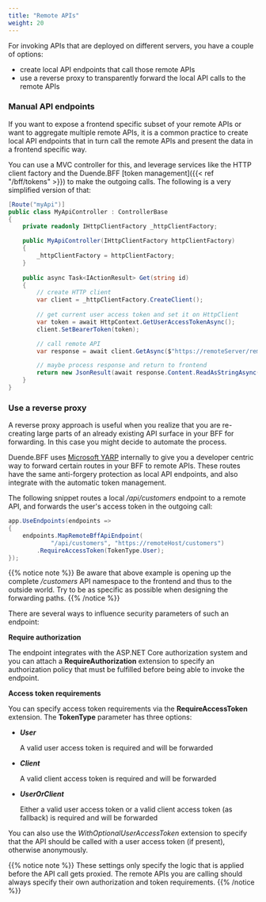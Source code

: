 ```yaml
---
title: "Remote APIs"
weight: 20
---
```


For invoking APIs that are deployed on different servers, you have a couple of options:

* create local API endpoints that call those remote APIs
* use a reverse proxy to transparently forward the local API calls to the remote APIs

### Manual API endpoints
If you want to expose a frontend specific subset of your remote APIs or want to aggregate multiple remote APIs, it is a common practice to create local API endpoints that in turn call the remote APIs and present the data in a frontend specific way.

You can use a MVC controller for this, and leverage services like the HTTP client factory and the Duende.BFF [token management]({{< ref "/bff/tokens" >}}) to make the outgoing calls. The following is a very simplified version of that:

```cs
[Route("myApi")]
public class MyApiController : ControllerBase
{
    private readonly IHttpClientFactory _httpClientFactory;

    public MyApiController(IHttpClientFactory httpClientFactory)
    {
        _httpClientFactory = httpClientFactory;
    }
    
    public async Task<IActionResult> Get(string id)
    {
        // create HTTP client
        var client = _httpClientFactory.CreateClient();
        
        // get current user access token and set it on HttpClient
        var token = await HttpContext.GetUserAccessTokenAsync();
        client.SetBearerToken(token);

        // call remote API
        var response = await client.GetAsync($"https://remoteServer/remoteApi?id={id}");

        // maybe process response and return to frontend
        return new JsonResult(await response.Content.ReadAsStringAsync());
    }
}
```

### Use a reverse proxy
A reverse proxy approach is useful when you realize that you are re-creating large parts of an already existing API surface in your BFF for forwarding. In this case you might decide to automate the process.

Duende.BFF uses [Microsoft YARP](https://github.com/microsoft/reverse-proxy) internally to give you a developer centric way to forward certain routes in your BFF to remote APIs. These routes have the same anti-forgery protection as local API endpoints, and also integrate with the automatic token management.

The following snippet routes a local */api/customers* endpoint to a remote API, and forwards the user's access token in the outgoing call:

```cs
app.UseEndpoints(endpoints =>
{
    endpoints.MapRemoteBffApiEndpoint(
            "/api/customers", "https://remoteHost/customers")
        .RequireAccessToken(TokenType.User);
});
```

{{% notice note %}}
Be aware that above example is opening up the complete */customers* API namespace to the frontend and thus to the outside world. Try to be as specific as possible when designing the forwarding paths.
{{% /notice %}}

There are several ways to influence security parameters of such an endpoint:

**Require authorization**

The endpoint integrates with the ASP.NET Core authorization system and you can attach a **RequireAuthorization** extension to specify an authorization policy that must be fulfilled before being able to invoke the endpoint.

**Access token requirements**

You can specify access token requirements via the **RequireAccessToken** extension. The **TokenType** parameter has three options:

* ***User***

    A valid user access token is required and will be forwarded

* ***Client***

    A valid client access token is required and will be forwarded

* ***UserOrClient***

    Either a valid user access token or a valid client access token (as fallback) is required and will be forwarded

You can also use the *WithOptionalUserAccessToken* extension to specify that the API should be called with a user access token (if present), otherwise anonymously.

{{% notice note %}}
These settings only specify the logic that is applied before the API call gets proxied. The remote APIs you are calling should always specify their own authorization and token requirements.
{{% /notice %}}